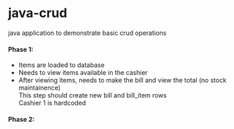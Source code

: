 # java-crud
java application to demonstrate basic crud operations

#### Phase 1:
- Items are loaded to database <br/>
- Needs to view items available in the cashier <br/>
- After viewing items, needs to make the bill and view the total 
(no stock maintainence)
 <br/>This step should create new bill and bill_item rows
 <br/>Cashier 1 is hardcoded
 
 #### Phase 2:

